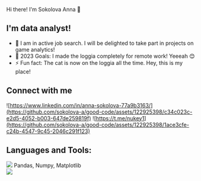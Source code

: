 Hi there! I'm Sokolova Anna 👋

## I'm data analyst! ##

* 🔭 I am in active job search. I will be delighted to take part in projects on game analytics!
* 🥅 2023 Goals: I made the loggia completely for remote work! Yeeeah 😊
* ⚡ Fun fact: The cat is now on the loggia all the time. Hey, this is my place!

## Connect with me ##
![https://www.linkedin.com/in/anna-sokolova-77a9b3163/](https://github.com/sokolova-a/good-code/assets/122925398/c34c023c-e2d5-4052-b003-647de259819f)
![https://t.me/nukey1](https://github.com/sokolova-a/good-code/assets/122925398/1ace3cfe-c24b-4547-9c45-2046c291f123)

## Languages and Tools: ##
![](https://github.com/sokolova-a/good-code/assets/122925398/7b0ecea8-6f2e-4fef-aa4a-4ad4f4d26502)  Pandas, Numpy, Matplotlib\
![](https://github.com/sokolova-a/good-code/assets/122925398/ca9549fe-3fe9-412d-9392-73366c117354) 








